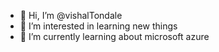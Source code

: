 - 👋 Hi, I’m @vishalTondale
- 👀 I’m interested in learning new things
- 🌱 I’m currently learning about microsoft azure

<!---
vishalTondale/vishalTondale is a ✨ special ✨ repository because its `README.md` (this file) appears on your GitHub profile.
You can click the Preview link to take a look at your changes.
--->
